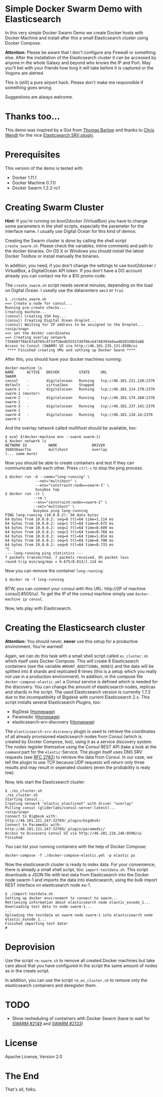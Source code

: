 # Simple Docker Swarm Demo with Elasticsearch

In this very simple Docker Swarm Demo we create Docker hosts with Docker Machine and install after this a small Elasticsearch cluster using Docker Compose.

**Attention:** Please be aware that I don't configure any Firewall or something else. After the installation of the Elasticsearch cluster it can be accessed by anyone in the whole Galaxy and beyond who knows the IP and Port. May you'll bet with your friends how long it will take before it is captured or the Vogons are alerted.

This is (still) a pure airport hack. Please don't make me responsible if something goes wrong. 

Suggestions are always welcome.

# Thanks too...
This demo was inspired by a Gist from [Thomas Barlow](https://github.com/tombee) and thanks to [Chris Wendt](https://github.com/chrismwendt) for the nice [Elasticsearch SRV plugin](https://github.com/github/elasticsearch-srv-discovery). 

# Prerequisites
This version of the demo is tested with

* Docker 1.11.1
* Docker Machine 0.7.0
* Docker Swarm 1.2.2-rc1    

# Creating Swarm Cluster

**Hint:**
If you're running on *boot2docker* (VirtualBox) you have to change some parameters in the shell scripts, especially the parameter for the interface name. I usually use Digital Ocean for this kind of demos.

Creating the Swarm cluster is done by calling the shell script `create_swarm.sh`. Please check the variables, inline comments and path to the docker binaries. 
On OS X or Windows you should install the latest Docker Toolbox or install manually the binaries.

In addition, you need, if you don't change the settings to use boot2docker / VirtualBox, a DigitalOcean API token. If you don't have a DO account already you can contact me for a $10 promo code.

The `create_swarm.sh` script needs several minutes, depending on the load on Digital Ocean. I useally use the datacenters `ams3` or `fra1`.

```
$ ./create_swarm.sh
==> Create a node for consul...
Running pre-create checks...
Creating machine...
(consul) Creating SSH key...
(consul) Creating Digital Ocean droplet...
(consul) Waiting for IP address to be assigned to the Droplet...
<snip/snap>
==> set the docker coordinates
==> Creating overlay network
7356607768c67a4705c4f33f58edb5551fddf6bc64748393e0aa4020338b5a86
Access to Consul (SWARM) UI via http://46.101.235.131:8500/ui
 **** Finished creating VMs and setting up Docker Swarm ****  
```

After this, you should have your docker machines running:

```
docker-machine ls
NAME      ACTIVE   DRIVER         STATE     URL                         SWARM
consul    -        digitalocean   Running   tcp://46.101.221.120:2376   
default   -        virtualbox     Stopped                               
swarm-1   -        digitalocean   Running   tcp://46.101.214.170:2376   swarm-1 (master)
swarm-2   -        digitalocean   Running   tcp://46.101.174.160:2376   swarm-1
swarm-3   -        digitalocean   Running   tcp://46.101.237.141:2376   swarm-1
swarm-4   -        digitalocean   Running   tcp://46.101.134.14:2376    swarm-1
```

And the overlay network called *multihost* should be available, too:

```
$ eval $(docker-machine env --swarm swarm-1)
$ docker network ls
NETWORK ID          NAME                DRIVER
368838aacf1e        multihost           overlay          
(... some more)
```

Now you should be able to create containers and test if they can communicate with each other. Press `ctrl-c` to stop the ping process.

```
$ docker run -d --name="long-running" \
              --net="multihost" \
              --env="constraint:node==swarm-1" \
              busybox top
$ docker run -it \
             --rm \
             --env="constraint:node==swarm-2" \
             --net="multihost" \
             busybox ping long-running
PING long-running (10.0.0.2): 56 data bytes
64 bytes from 10.0.0.2: seq=0 ttl=64 time=1.114 ms
64 bytes from 10.0.0.2: seq=1 ttl=64 time=0.675 ms
64 bytes from 10.0.0.2: seq=2 ttl=64 time=0.689 ms
64 bytes from 10.0.0.2: seq=3 ttl=64 time=0.768 ms
64 bytes from 10.0.0.2: seq=4 ttl=64 time=1.014 ms
64 bytes from 10.0.0.2: seq=5 ttl=64 time=0.700 ms
64 bytes from 10.0.0.2: seq=6 ttl=64 time=0.733 ms
^C
--- long-running ping statistics ---
7 packets transmitted, 7 packets received, 0% packet loss
round-trip min/avg/max = 0.675/0.813/1.114 ms              
```

Now you can remove the container `long-running`:

```
$ docker rm -f long-running
```

BTW, you can connect your consul with this URL:
http://[IP of machine consul]:8500/ui/.
To get the IP of the consul machine simply use `docker-machine ip consul`.

Now, lets play with Elasticsearch.

# Creating the Elasticsearch cluster
**Attention:** You should never, **never** use this setup for a productive environment. You're warned!

Again, we can do this task with a small shell script called `es_cluster.sh` which itself uses Docker Compose. This will create 8 Elasticsearch containers (see the variable `AMOUNT_ADDITIONAL_NODES`) and the data will be splitted into 8 shards and replicated 8 times (this is a setup which you really not use in a production environment). In addition, in the compose file `docker-compose-elastic.yml` a Consul service is defined which is needed for the discovery.
You can change the amount of elasticsearch nodes, replicas and shards in the script. The used Elasticsearch version is currently 1.7.3 due to the incompatibility of Bigdesk with current Elasticsearch 2.x.
This script installs several Elasticsearch Plugins, too:

* BigDesk ([Homepage](http://bigdesk.org))
* Paramedic ([Homepage](https://github.com/karmi/elasticsearch-paramedic))
* elasticsearch-srv-discovery ([Homepage](https://github.com/github/elasticsearch-srv-discovery)) 

The `elasticsearch-srv-discovery` plugin is used to retrieve the coordinates of all already provisioned elasticsearch nodes from Consul (which is created by Docker Compose, too), using it as a service discovery system. The nodes register themselve using the Consul REST API (take a look at the `command` part for the `elastic`-Service. The plugin itself uses DNS SRV requests (see [RFC 2782](https://tools.ietf.org/html/rfc2782)) to retrieve the data from Consul. In our case, we tell the plugin to use TCP because UDP requests will return only three results and may result in seperated clusters (even the probability is realy low). 

Now, lets start the Elasticsearch cluster:

```
$ ./es_cluster.sh
./es_cluster.sh 
Starting Consul...
Creating network "elastic_elasticnet" with driver "overlay"
Pulling consul (gliderlabs/consul-server:latest)...
<snip/snap>
Connect to BigDesk with:     http://46.101.221.247:32769/_plugin/bigdesk/
Connect to Paramedic with:   http://46.101.221.247:32769/_plugin/paramedic/
Access to Discovery Consul UI via http://46.101.216.246:8500/ui
Finished
```

You can list your running containers with the help of Docker Compose:
```
docker-compose -f ./docker-compose-elastic.yml -p elastic ps
```

Now the elasticsearch cluster is ready to index data.
For your convenience, there is already a small shell script, too: `import-testdata.sh`.
This script downloads a JSON file with test data from Elasticsearch into the Docker node swarm-1 and imports the data into elasticsearch, using the bulk import REST interface on elasticsearch node es-1.


```
$ ./import-testdata.sh
Setting up docker environment to connect to swarm...
Retrieving information about elasticsearch node elastic_esnode_1...
Downloading test data to node swarm-1...
...
Uploading the testdata on swarm node swarm-1 into elasticsearch node elastic_esnode_1...
Finished importing test data!
#
```

# Deprovision

Use the script `rm-swarm.sh` to remove all created Docker machines but take care about that you have configured in the script the same amount of nodes as in the create script.

In addition, you can use the script `rm_es_cluster.sh` to remove only the elasticsearch containers and deregister them.

# TODO
* Show resheduling of containers with Docker Swarm (have to wait for [SWARM #2149](https://github.com/docker/swarm/issues/2149) and [SWARM #2133](https://github.com/docker/swarm/issues/2133))

# License

Apache License, Version 2.0 

# The End
That's all, folks. 








